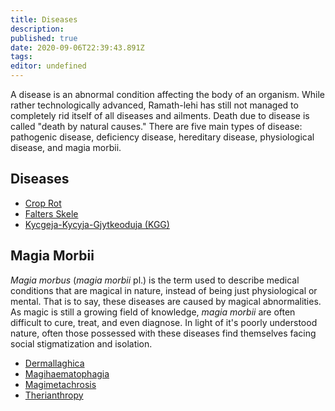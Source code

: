 ```yaml
---
title: Diseases
description: 
published: true
date: 2020-09-06T22:39:43.891Z
tags: 
editor: undefined
---
```


A disease is an abnormal condition affecting the body of an organism. While rather technologically advanced, Ramath-lehi has still not managed to completely rid itself of all diseases and ailments. Death due to disease is called "death by natural causes." There are five main types of disease: pathogenic disease, deficiency disease, hereditary disease, physiological disease, and magia morbii.

Diseases
------------

- [Crop Rot](/diseases/crop-rot "wikilink")
- [Falters Skele](/diseases/falters-skele "wikilink")
- [Kycgeja-Kycyja-Gjytkeoduja (KGG)](/diseases/kycgeja-kycyja-gjytkeoduja "wikilink")

Magia Morbii
------------

*Magia morbus* (*magia morbii* pl.) is the term used to describe medical conditions that are magical in nature, instead of being just physiological or mental. That is to say, these diseases are caused by magical abnormalities. As magic is still a growing field of knowledge, *magia morbii* are often difficult to cure, treat, and even diagnose. In light of it's poorly understood nature, often those possessed with these diseases find themselves facing social stigmatization and isolation.

- [Dermallaghica](/diseases/dermallaghica "wikilink")
- [Magihaematophagia](/diseases/magihaematophagia "wikilink")
- [Magimetachrosis](/diseases/magimetachrosis "wikilink")
- [Therianthropy](/diseases/therianthropy "wikilink")